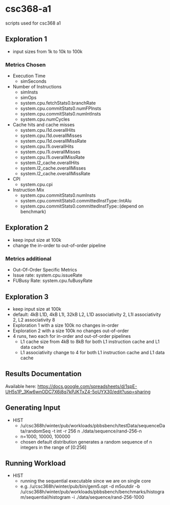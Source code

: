 # csc368-a1
scripts used for csc368 a1

## Exploration 1
- input sizes from 1k to 10k to 100k

### Metrics Chosen
- Execution Time
  - simSeconds
- Number of Instructions
  - simInsts
  - simOps
  - system.cpu.fetchStats0.branchRate
  - system.cpu.commitStats0.numFPInsts
  - system.cpu.commitStats0.numIntInsts
  - system.cpu.numCycles 
- Cache hits and cache misses
  - system.cpu.l1d.overallHits
  - system.cpu.l1d.overallMisses
  - system.cpu.l1d.overallMissRate
  - system.cpu.l1i.overallHits
  - system.cpu.l1i.overallMisses
  - system.cpu.l1i.overallMissRate
  - system.l2_cache.overallHits
  - system.l2_cache.overallMisses
  - system.l2_cache.overallMissRate
- CPI
  - system.cpu.cpi
- Instruction Mix
  - system.cpu.commitStats0.numInsts
  - system.cpu.commitStats0.committedInstType::IntAlu
  - system.cpu.commitStats0.committedInstType::(depend on benchmark)

## Exploration 2
- keep input size at 100k
- change the in-order to out-of-order pipeline

### Metrics additional
 - Out-Of-Order Specific Metrics
  - Issue rate: system.cpu.issueRate
  - FUBusy Rate: system.cpu.fuBusyRate
    
## Exploration 3
- keep input size at 100k
- default: 4kB L1D, 4kB L1I, 32kB L2, L1D associativity 2, L1I associativity 2, L2 associativity 8
- Exploration 1 with a size 100k no changes in-order
- Exploration 2 with a size 100k no changes out-of-order
- 4 runs, two each for in-order and out-of-order pipelines
  -   L1 cache size from 4kB to 8kB for both L1 instruction cache and L1 data cache
  -   L1 associativity change to 4 for both L1 instruction cache and L1 data cache

## Results Documentation
Available here: https://docs.google.com/spreadsheets/d/1spE-UH5s1P_3Kw6wnODC7X6j8q7kPJKTxZ4-5oUYX30/edit?usp=sharing

## Generating Input
- HIST
  - /u/csc368h/winter/pub/workloads/pbbsbench/testData/sequenceData/randomSeq -t int -r 256 n ./data/sequence/rand-256-n
  - n=1000, 10000, 100000
  - chosen default distribution generates a random sequence of n integers in the range of [0:256]

## Running Workload
- HIST
  - running the sequential executable since we are on single core
  - e.g. /u/csc368h/winter/pub/bin/gem5.opt -d m5outdir -b /u/csc368h/winter/pub/workloads/pbbsbench/benchmarks/histogram/sequential/histogram -i ./data/sequence/rand-256-1000
